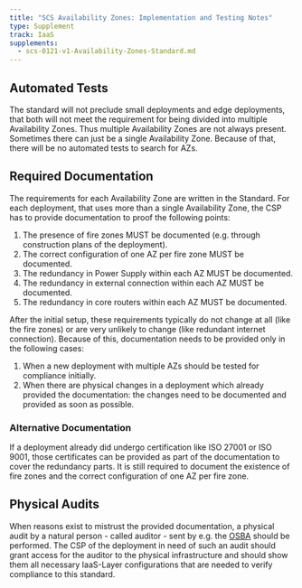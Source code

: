 ```yaml
---
title: "SCS Availability Zones: Implementation and Testing Notes"
type: Supplement
track: IaaS
supplements:
  - scs-0121-v1-Availability-Zones-Standard.md
---
```


## Automated Tests

The standard will not preclude small deployments and edge deployments, that both will not meet the requirement for being divided into multiple Availability Zones.
Thus multiple Availability Zones are not always present.
Sometimes there can just be a single Availability Zone.
Because of that, there will be no automated tests to search for AZs.

## Required Documentation

The requirements for each Availability Zone are written in the Standard.
For each deployment, that uses more than a single Availability Zone, the CSP has to provide documentation to proof the following points:

1. The presence of fire zones MUST be documented (e.g. through construction plans of the deployment).
2. The correct configuration of one AZ per fire zone MUST be documented.
3. The redundancy in Power Supply within each AZ MUST be documented.
4. The redundancy in external connection within each AZ MUST be documented.
5. The redundancy in core routers within each AZ MUST be documented.

After the initial setup, these requirements typically do not change at all (like the fire zones) or are very unlikely to change (like redundant internet connection).
Because of this, documentation needs to be provided only in the following cases:

1. When a new deployment with multiple AZs should be tested for compliance initially.
2. When there are physical changes in a deployment which already provided the documentation: the changes need to be documented and provided as soon as possible.

### Alternative Documentation

If a deployment already did undergo certification like ISO 27001 or ISO 9001, those certificates can be provided as part of the documentation to cover the redundancy parts.
It is still required to document the existence of fire zones and the correct configuration of one AZ per fire zone.

## Physical Audits

When reasons exist to mistrust the provided documentation, a physical audit by a natural person - called auditor - sent by e.g. the [OSBA](https://osb-alliance.de/) should be performed.
The CSP of the deployment in need of such an audit should grant access for the auditor to the physical infrastructure and should show them all necessary IaaS-Layer configurations that are needed to verify compliance to this standard.
